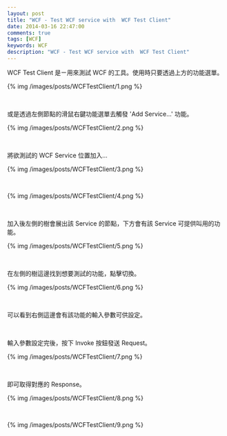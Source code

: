```yaml
---
layout: post
title: "WCF - Test WCF service with  WCF Test Client"
date: 2014-03-16 22:47:00
comments: true
tags: [WCF]
keywords: WCF
description: "WCF - Test WCF service with  WCF Test Client"
---
```


WCF Test Client 是ㄧ用來測試 WCF 的工具。使用時只要透過上方的功能選單。 

<!--More-->

{% img /images/posts/WCFTestClient/1.png %}

<br/>

或是透過左側節點的滑鼠右鍵功能選單去觸發 'Add Service...' 功能。 

{% img /images/posts/WCFTestClient/2.png %}

<br/>

將欲測試的 WCF Service 位置加入...  

{% img /images/posts/WCFTestClient/3.png %}

<br/>

{% img /images/posts/WCFTestClient/4.png %}

<br/>

加入後左側的樹會展出該 Service 的節點，下方會有該 Service 可提供叫用的功能。  

{% img /images/posts/WCFTestClient/5.png %}

<br/>

在左側的樹這邊找到想要測試的功能，點擊切換。  

{% img /images/posts/WCFTestClient/6.png %}

<br/>

可以看到右側這邊會有該功能的輸入參數可供設定。 

<br/>

輸入參數設定完後，按下 Invoke 按鈕發送 Request。 

{% img /images/posts/WCFTestClient/7.png %}

<br/>

即可取得對應的 Response。 

{% img /images/posts/WCFTestClient/8.png %}

<br/>

{% img /images/posts/WCFTestClient/9.png %}

<br/>
